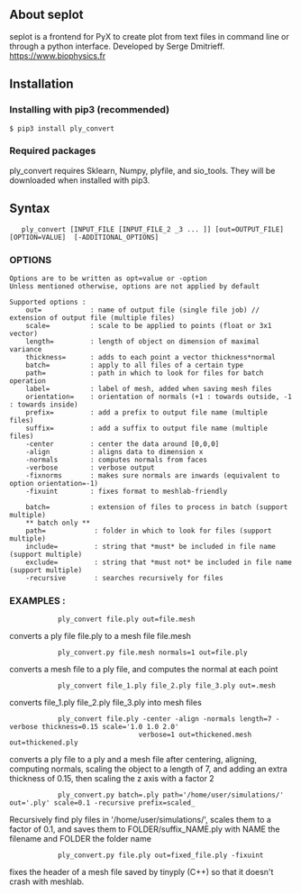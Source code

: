 ## About seplot
seplot is a frontend for PyX to create plot from text files in command line or through a python interface.
Developed by Serge Dmitrieff.
https://www.biophysics.fr

## Installation

### Installing with pip3 (recommended)
 ```shell
 $ pip3 install ply_convert
```

### Required packages
ply_convert requires Sklearn, Numpy, plyfile, and sio_tools. They will be downloaded when installed with pip3.


## Syntax 
```shell
   ply_convert [INPUT_FILE [INPUT_FILE_2 _3 ... ]] [out=OUTPUT_FILE] [OPTION=VALUE]  [-ADDITIONAL_OPTIONS]
```


### OPTIONS

    Options are to be written as opt=value or -option  
    Unless mentioned otherwise, options are not applied by default  

    Supported options :  
        out=            : name of output file (single file job) // extension of output file (multiple files)  
        scale=          : scale to be applied to points (float or 3x1 vector)  
        length=         : length of object on dimension of maximal variance  
        thickness=      : adds to each point a vector thickness*normal  
        batch=          : apply to all files of a certain type  
        path=           : path in which to look for files for batch operation  
        label=          : label of mesh, added when saving mesh files  
        orientation=    : orientation of normals (+1 : towards outside, -1 : towards inside)  
        prefix=         : add a prefix to output file name (multiple files)  
        suffix=         : add a suffix to output file name (multiple files)  
        -center         : center the data around [0,0,0]  
        -align          : aligns data to dimension x  
        -normals        : computes normals from faces  
        -verbose        : verbose output  
        -fixnorms       : makes sure normals are inwards (equivalent to option orientation=-1)  
        -fixuint        : fixes format to meshlab-friendly  

        batch=          : extension of files to process in batch (support multiple)  
        ** batch only **  
        path=            : folder in which to look for files (support multiple)  
        include=         : string that *must* be included in file name (support multiple)  
        exclude=         : string that *must not* be included in file name (support multiple)  
        -recursive       : searches recursively for files  

### EXAMPLES :
```shell
            ply_convert file.ply out=file.mesh  
```
converts a ply file file.ply to a mesh file file.mesh  

```shell
            ply_convert.py file.mesh normals=1 out=file.ply  
```
converts a mesh file to a ply file, and computes the normal at each point  

```shell
            ply_convert file_1.ply file_2.ply file_3.ply out=.mesh  
```
converts file_1.ply file_2.ply file_3.ply into mesh files  

```shell
            ply_convert file.ply -center -align -normals length=7 -verbose thickness=0.15 scale='1.0 1.0 2.0'
                                verbose=1 out=thickened.mesh out=thickened.ply  
```
converts a ply file to a ply and a mesh file after centering, aligning, computing normals, scaling the object to a length of 7, and adding an extra thickness of 0.15, then scaling the z axis with a factor 2  

```shell
            ply_convert.py batch=.ply path='/home/user/simulations/' out='.ply' scale=0.1 -recursive prefix=scaled_   
```
Recursively find ply files in '/home/user/simulations/', scales them to a factor of 0.1, and                         saves them to FOLDER/suffix_NAME.ply with NAME the filename and FOLDER the folder name
```shell
            ply_convert.py file.ply out=fixed_file.ply -fixuint  
```
fixes the header of a mesh file saved by tinyply (C++) so that it doesn't crash with meshlab.


